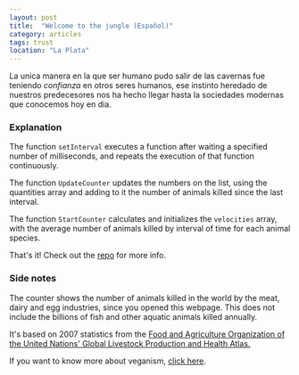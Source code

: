 ```yaml
---
layout: post
title:  "Welcome to the jungle (Español)"
category: articles
tags: trust
location: "La Plata"
---
```


La unica manera en la que ser humano pudo salir de las cavernas fue teniendo *confianza* en otros seres humanos, ese instinto heredado de nuestros predecesores nos ha hecho llegar hasta la sociedades modernas que conocemos hoy en dia.

### Explanation

The function <code>setInterval</code> executes a function after waiting a specified number of milliseconds, and repeats the execution of that function continuously.

The function <code>UpdateCounter</code> updates the numbers on the list, using the quantities array and adding to it the number of animals killed since the last interval.

The function <code>StartCounter</code> calculates and initializes the <code>velocities</code> array, with the average number of animals killed by interval of time for each animal species.

That's it! Check out the [repo][gh] for more info.


### Side notes

The counter shows the number of animals killed in the world by the meat, dairy and egg industries, since you opened this webpage. This does not include the billions of fish and other aquatic animals killed annually.

It's based on 2007 statistics from the [Food and Agriculture Organization of the United Nations' Global Livestock Production and Health Atlas.][fao]

If you want to know more about veganism, [click here][vegankit].

[gh]:       https://github.com/nicanor/animal_counter
[fao]:      http://kids.fao.org/glipha/
[vegankit]: http://vegankit.com/why/
[vanilla]: http://vanilla-js.com/
[servegano]: http://servegano.com.ar/por-que-ser-veganos
